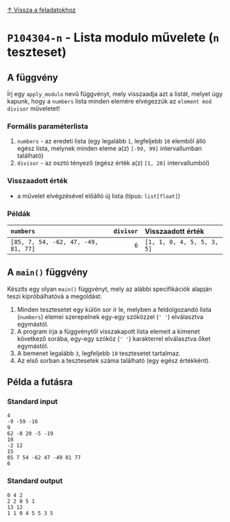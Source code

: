 
[↑ Vissza a feladatokhoz](./README.md)

# `P104304-n` - Lista modulo művelete (`n` teszteset)

## A függvény

Írj egy `apply_modulo` nevű függvényt, mely visszaadja azt a listát, melyet úgy kapunk, hogy a `numbers` lista minden elemére elvégezzük az `element mod divisor` műveletet!

### Formális paraméterlista

1. `numbers` - az eredeti lista (egy legalább `1`, legfeljebb `10` elemből álló egész lista, melynek minden eleme a(z) `[-99, 99]` intervallumban található)
1. `divisor` - az osztó tényező (egész érték a(z) `[1, 20]` intervallumból)

### Visszaadott érték

* a művelet elvégzésével előálló új lista (típus: `list[float]`)

### Példák

| `numbers` | `divisor` | Visszaadott érték | 
| :--- | ---: | :-- | 
| `[85, 7, 54, -62, 47, -49, 81, 77]` | `6` | `[1, 1, 0, 4, 5, 5, 3, 5]` | 

## A `main()` függvény

Készíts egy olyan `main()` függvényt, mely az alábbi specifikációk alapján teszi kipróbálhatóvá a megoldást:

1. Minden tesztesetet egy külön sor ír le, melyben a feldolgozandó lista (`numbers`) elemei szerepelnek egy-egy szóközzel (`' '`) elválasztva egymástól.
1. A program írja a függvénytől visszakapott lista elemeit a kimenet következő sorába, egy-egy szóköz (`' '`) karakterrel elválasztva őket egymástól.
1. A bemenet legalább `3`, legfeljebb `10` tesztesetet tartalmaz.
1. Az első sorban a tesztesetek száma található (egy egész értékként).

## Példa a futásra

### Standard input

```
4
-9 -59 -16
9
62 -8 20 -5 -19
10
-2 12
15
85 7 54 -62 47 -49 81 77
6
```

### Standard output

```
0 4 2
2 2 0 5 1
13 12
1 1 0 4 5 5 3 5
```